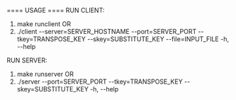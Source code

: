 ==== USAGE ====
RUN CLIENT:
1. make runclient
OR
2. ./client 
	--server=SERVER_HOSTNAME
	--port=SERVER_PORT
	--tkey=TRANSPOSE_KEY
	--skey=SUBSTITUTE_KEY
	--file=INPUT_FILE
	-h, --help

RUN SERVER:
1. make runserver
OR
2. ./server 
	--port=SERVER_PORT
	--tkey=TRANSPOSE_KEY
	--skey=SUBSTITUTE_KEY
	-h, --help
